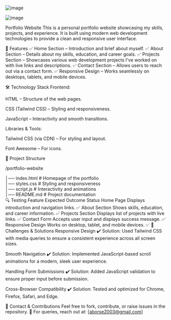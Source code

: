 ![image](https://github.com/user-attachments/assets/0ad95abc-938c-4c50-b563-98c1230bb405)

![image](https://github.com/user-attachments/assets/f9e047f9-66c3-4c5c-823e-d65f9a06b5ac)

Portfolio Website
This is a personal portfolio website showcasing my skills, projects, and experience. It is built using modern web development technologies to provide a clean and responsive user interface.

📌 Features
✅ Home Section – Introduction and brief about myself.
✅ About Section – Details about my skills, education, and career goals.
✅ Projects Section – Showcases various web development projects I've worked on with live links and descriptions.
✅ Contact Section – Allows users to reach out via a contact form.
✅ Responsive Design – Works seamlessly on desktops, tablets, and mobile devices.

🛠️ Technology Stack
Frontend:

HTML – Structure of the web pages.

CSS (Tailwind CSS) – Styling and responsiveness.

JavaScript – Interactivity and smooth transitions.

Libraries & Tools:

Tailwind CSS (via CDN) – For styling and layout.

Font Awesome – For icons.

📁 Project Structure

/portfolio-website

│── index.html           # Homepage of the portfolio   
│── styles.css           # Styling and responsiveness  
│── script.js            # Interactivity and animations  
│── README.md            # Project documentation  
🔍 Testing
Feature	Expected Outcome	Status
Home Page	Displays introduction and navigation links.	✅
About Section	Shows skills, education, and career information.	✅
Projects Section	Displays list of projects with live links.	✅
Contact Form	Accepts user input and displays success message.	✅
Responsive Design	Works on desktop, tablet, and mobile devices.	✅
🚀 Challenges & Solutions
Responsive Design
✔️ Solution: Used Tailwind CSS with media queries to ensure a consistent experience across all screen sizes.

Smooth Navigation
✔️ Solution: Implemented JavaScript-based scroll animations for a modern, sleek user experience.

Handling Form Submissions
✔️ Solution: Added JavaScript validation to ensure proper input before submission.

Cross-Browser Compatibility
✔️ Solution: Tested and optimized for Chrome, Firefox, Safari, and Edge.

📩 Contact & Contributions
Feel free to fork, contribute, or raise issues in the repository. 🚀
For queries, reach out at: [aborse2003@gmail.com]
